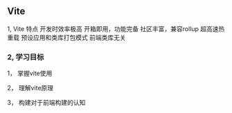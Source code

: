 ## Vite
 1, Vite 特点
 开发时效率极高
 开箱即用，功能完备
 社区丰富，兼容rollup
 超高速热重载
 预设应用和类库打包模式
 前端类库无关
 
 ### 2, 学习目标
 1， 掌握vite使用

 2， 理解vite原理

 3， 构建对于前端构建的认知

 